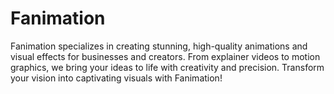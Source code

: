 # Fanimation
Fanimation specializes in creating stunning, high-quality animations and visual effects for businesses and creators. From explainer videos to motion graphics, we bring your ideas to life with creativity and precision. Transform your vision into captivating visuals with Fanimation!
